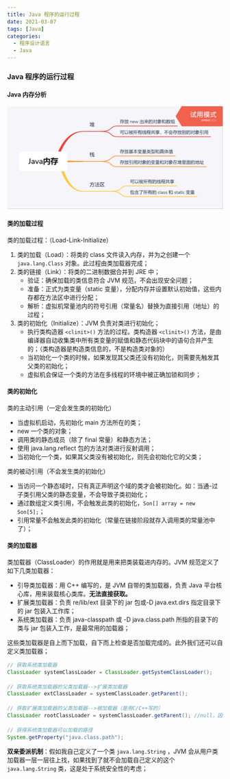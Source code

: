 ```yaml
---
title: Java 程序的运行过程
date: 2021-03-07
tags: [Java]
categories:
  - 程序设计语言
  - Java
---
```


### Java 程序的运行过程

#### Java 内存分析

![picture 18](../../../../assets/%E7%A8%8B%E5%BA%8F%E8%AE%BE%E8%AE%A1%E8%AF%AD%E8%A8%80/Java/Java%E6%B3%A8%E8%A7%A3%E4%B8%8E%E5%8F%8D%E5%B0%84/4e8edf8f42ca4b84de99896a016b2294f6c4853658213aa276f30b1d4d1aca0d.png)

#### 类的加载过程

类的加载过程：（Load-Link-Initialize）

1. 类的加载（Load）：将类的 class 文件读入内存，并为之创建一个 `java.lang.Class` 对象。此过程由类加载器完成；
2. 类的链接（Link）：将类的二进制数据合并到 JRE 中；
   - 验证：确保加载的类信息符合 JVM 规范，不会出现安全问题；
   - 准备：正式为类变量（static 变量），分配内存并设置默认初始值，这些内存都在方法区中进行分配；
   - 解析：虚拟机常量池内的符号引用（常量名）替换为直接引用（地址）的过程；
3. 类的初始化（Initialize）：JVM 负责对类进行初始化；
   - 执行类构造器 `<clinit>()` 方法的过程。类构造器 `<clinit>()` 方法，是由编译器自动收集类中所有类变量的赋值和静态代码块中的语句合并产生的；（类构造器是构造类信息的，不是构造类对象的）
   - 当初始化一个类的时候，如果发现其父类还没有初始化，则需要先触发其父类的初始化；
   - 虚拟机会保证一个类的方法在多线程的环境中被正确加锁和同步；

#### 类的初始化

类的主动引用（一定会发生类的初始化）

- 当虚拟机启动，先初始化 main 方法所在的类；
- new 一个类的对象；
- 调用类的静态成员（除了 final 常量）和静态方法；
- 使用 java.lang.reflect 包的方法对类进行反射调用；
- 当初始化一个类，如果其父类没有被初始化，则先会初始化它的父类；

类的被动引用（不会发生类的初始化）

- 当访问一个静态域时，只有真正声明这个域的类才会被初始化。如：当通-过子类引用父类的静态变量，不会导致子类初始化；
- 通过数组定义类引用，不会触发此类的初始化，`Son[] array = new Son[5];`；
- 引用常量不会触发此类的初始化（常量在链接阶段就存入调用类的常量池中了）；

#### 类的加载器

类加载器（ClassLoader）的作用就是用来把类装载进内存的。JVM 规范定义了如下几类加载器：

- 引导类加载器：用 C++ 编写的，是 JVM 自带的类加载器，负责 Java 平台核心库，用来装载核心类库。**无法直接获取。**
- 扩展类加载器：负责 re/lib/ext 目录下的 jar 包或-D java.ext.dirs 指定目录下的 jar 包装入工作库；
- 系统类加载器：负责 java-classpath 或 -D java.class.path 所指的目录下的类与 jar 包装入工作，是最常用的加载器；

这些类加载器是自上而下加载，自下而上检查是否加载完成的。此外我们还可以自定义类加载器；

```JAVA
// 获取系统类加载器
ClassLoader systemClassLoader = ClassLoader.getSystemClassLoader();

// 获取系统类加载器的父类加载器-->扩展类加载器
ClassLoader extClassLoader = systemClassLoader.getParent();

// 获取扩展类加载器的父类加载器-->根加载器（是用C/C++写的）
ClassLoader rootClassLoader = systemClassLoader.getParent(); //null，因为无法获取

// 获得系统类加载器可以加载的路径
System.getProperty("java.class.path");

```

**双亲委派机制**：假如我自己定义了一个类 `java.lang.String` ，JVM 会从用户类加载器一层一层往上找，如果找到了就不会加载自己定义的这个 `java.lang.String` 类，这是处于系统安全性的考虑；
